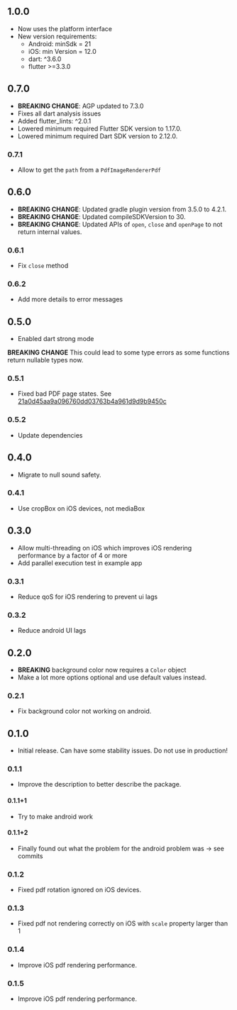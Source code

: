 ## 1.0.0

- Now uses the platform interface
- New version requirements:
  - Android: minSdk = 21
  - iOS: min Version = 12.0
  - dart: ^3.6.0
  - flutter >=3.3.0

## 0.7.0

- **BREAKING CHANGE**: AGP updated to 7.3.0
- Fixes all dart analysis issues
- Added flutter_lints: ^2.0.1
- Lowered minimum required Flutter SDK version to 1.17.0.
- Lowered minimum required Dart SDK version to 2.12.0.

### 0.7.1

- Allow to get the `path` from a `PdfImageRendererPdf`

## 0.6.0

- **BREAKING CHANGE**: Updated gradle plugin version from 3.5.0 to 4.2.1.
- **BREAKING CHANGE**: Updated compileSDKVersion to 30.
- **BREAKING CHANGE**: Updated APIs of `open`, `close` and `openPage` to not return internal values.

### 0.6.1

- Fix `close` method

### 0.6.2

- Add more details to error messages

## 0.5.0

- Enabled dart strong mode

**BREAKING CHANGE** This could lead to some type errors as some functions return nullable types now.

### 0.5.1

- Fixed bad PDF page states. See [21a0d45aa9a096760dd03763b4a961d9d9b9450c](https://github.com/cloudacy/pdf_image_renderer/commit/21a0d45aa9a096760dd03763b4a961d9d9b9450c)

### 0.5.2

- Update dependencies

## 0.4.0

- Migrate to null sound safety.

### 0.4.1

- Use cropBox on iOS devices, not mediaBox

## 0.3.0

- Allow multi-threading on iOS which improves iOS rendering performance by a factor of 4 or more
- Add parallel execution test in example app

### 0.3.1

- Reduce qoS for iOS rendering to prevent ui lags

### 0.3.2

- Reduce android UI lags

## 0.2.0

- **BREAKING** background color now requires a `Color` object
- Make a lot more options optional and use default values instead.

### 0.2.1

- Fix background color not working on android.

## 0.1.0

- Initial release. Can have some stability issues. Do not use in production!

### 0.1.1

- Improve the description to better describe the package.

#### 0.1.1+1

- Try to make android work

#### 0.1.1+2

- Finally found out what the problem for the android problem was -> see commits

### 0.1.2

- Fixed pdf rotation ignored on iOS devices.

### 0.1.3

- Fixed pdf not rendering correctly on iOS with `scale` property larger than 1

### 0.1.4

- Improve iOS pdf rendering performance.

### 0.1.5

- Improve iOS pdf rendering performance.

